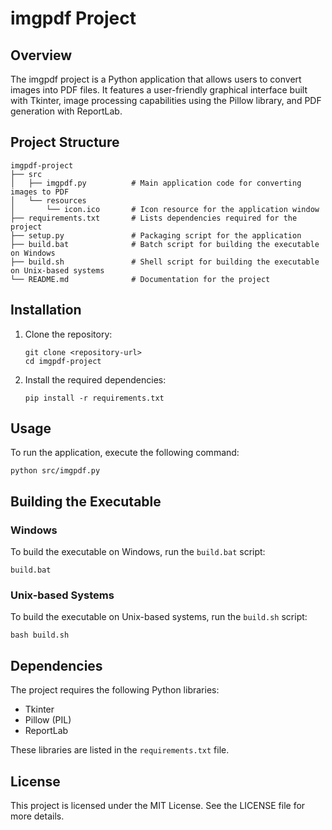 # imgpdf Project

## Overview
The imgpdf project is a Python application that allows users to convert images into PDF files. It features a user-friendly graphical interface built with Tkinter, image processing capabilities using the Pillow library, and PDF generation with ReportLab.

## Project Structure
```
imgpdf-project
├── src
│   ├── imgpdf.py          # Main application code for converting images to PDF
│   └── resources
│       └── icon.ico       # Icon resource for the application window
├── requirements.txt       # Lists dependencies required for the project
├── setup.py               # Packaging script for the application
├── build.bat              # Batch script for building the executable on Windows
├── build.sh               # Shell script for building the executable on Unix-based systems
└── README.md              # Documentation for the project
```

## Installation

1. Clone the repository:
   ```
   git clone <repository-url>
   cd imgpdf-project
   ```

2. Install the required dependencies:
   ```
   pip install -r requirements.txt
   ```

## Usage

To run the application, execute the following command:
```
python src/imgpdf.py
```

## Building the Executable

### Windows
To build the executable on Windows, run the `build.bat` script:
```
build.bat
```

### Unix-based Systems
To build the executable on Unix-based systems, run the `build.sh` script:
```
bash build.sh
```

## Dependencies
The project requires the following Python libraries:
- Tkinter
- Pillow (PIL)
- ReportLab

These libraries are listed in the `requirements.txt` file.

## License
This project is licensed under the MIT License. See the LICENSE file for more details.